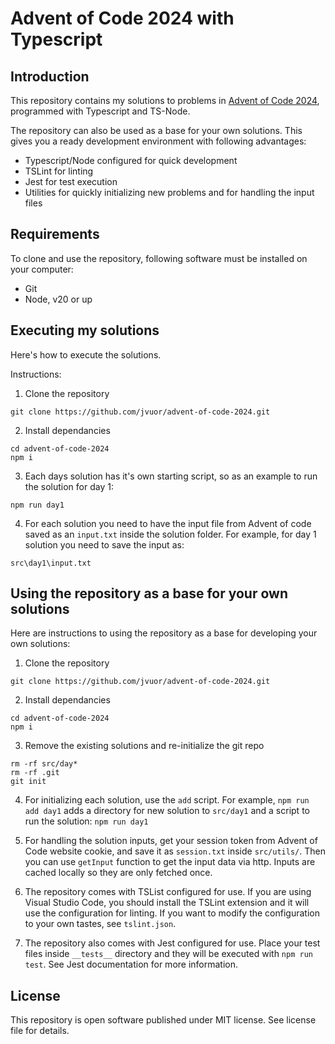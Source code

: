 # Advent of Code 2024 with Typescript

## Introduction

This repository contains my solutions to problems in [Advent of Code 2024](https://adventofcode.com/2024), programmed with Typescript and TS-Node.

The repository can also be used as a base for your own solutions. This gives you a ready development environment with following advantages:
* Typescript/Node configured for quick development
* TSLint for linting
* Jest for test execution
* Utilities for quickly initializing new problems and for handling the input files

## Requirements

To clone and use the repository, following software must be installed on your computer:
* Git
* Node, v20 or up

## Executing my solutions

Here's how to execute the solutions.

Instructions:
1. Clone the repository
```
git clone https://github.com/jvuor/advent-of-code-2024.git
```
2. Install dependancies
```
cd advent-of-code-2024
npm i
```
3. Each days solution has it's own starting script, so as an example to run the solution for day 1:
```
npm run day1
```
4. For each solution you need to have the input file from Advent of code saved as an `input.txt` inside the solution folder. For example, for day 1 solution you need to save the input as:
```
src\day1\input.txt
```

## Using the repository as a base for your own solutions

Here are instructions to using the repository as a base for developing your own solutions:

1. Clone the repository
```
git clone https://github.com/jvuor/advent-of-code-2024.git
```
2. Install dependancies
```
cd advent-of-code-2024
npm i
```
3. Remove the existing solutions and re-initialize the git repo
```
rm -rf src/day*
rm -rf .git
git init
```
4. For initializing each solution, use the `add` script. For example, `npm run add day1` adds a directory for new solution to `src/day1` and a script to run the solution: `npm run day1`

5. For handling the solution inputs, get your session token from Advent of Code website cookie, and save it as `session.txt` inside `src/utils/`. Then you can use `getInput` function to get the input data via http. Inputs are cached locally so they are only fetched once.

6. The repository comes with TSList configured for use. If you are using Visual Studio Code, you should install the TSLint extension and it will use the configuration for linting. If you want to modify the configuration to your own tastes, see `tslint.json`.

7. The repository also comes with Jest configured for use. Place your test files inside `__tests__` directory and they will be executed with `npm run test`. See Jest documentation for more information.

## License

This repository is open software published under MIT license. See license file for details.
